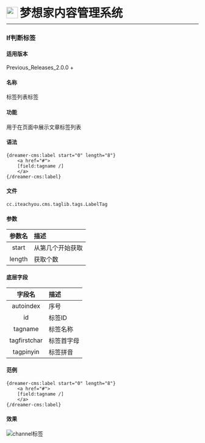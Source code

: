<div style="display: flex;">
	<img src="https://oss.iteachyou.cc/logo.png" height="30" />
	<div style="margin-left: 5px; font-size: 30px; line-height: 30px; font-weight: bold;">梦想家内容管理系统</div>
</div>

----------
### If判断标签

#### 适用版本
<p>
Previous_Releases_2.0.0 + 
</p>

#### 名称
<p>
标签列表标签
</p>

#### 功能
<p>
用于在页面中展示文章标签列表
</p>

#### 语法
```html?linenums
{dreamer-cms:label start="0" length="8"}
	<a href="#">
	[field:tagname /]
	</a>
{/dreamer-cms:label} 
```

#### 文件
```java?linenums
cc.iteachyou.cms.taglib.tags.LabelTag
```

#### 参数
参数名|描述
:--:|:--
start|从第几个开始获取
length|获取个数

#### 底层字段
字段名|描述
:--:|:--
autoindex|序号
id|标签ID
tagname|标签名称
tagfirstchar|标签首字母
tagpinyin|标签拼音

#### 范例
```html?linenums
{dreamer-cms:label start="0" length="8"}
	<a href="#">
	[field:tagname /]
	</a>
{/dreamer-cms:label} 
```

#### 效果
![channel标签](https://oss.iteachyou.cc/20191219111039.png "tag标签")
